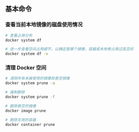 ## 基本命令

### 查看当前本地镜像的磁盘使用情况

```bash
# 查看占用分布
docker system df

# 进一步查看空间占用细节，以确定是哪个镜像、容器或本地卷占用过高空间
docker system df -v
```
### 清理 Docker 空间
```bash
# 清除所有未被使用的镜像和悬空镜像
docker system prune -a

# 强制删除
docker system prune -f

# 删除悬空的镜像
docker image prune

# 删除无用的容器
docker container prune
```
